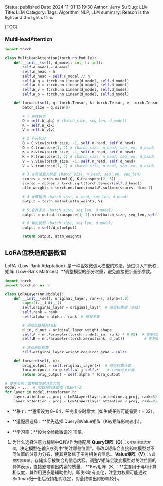 Status: published
Date: 2024-11-01 13:19:30
Author: Jerry Su
Slug: LLM
Title: LLM
Category: 
Tags: Algorithm, NLP, LLM
summary: Reason is the light and the light of life.

[TOC]

### MultiHeadAttention

```python
import torch

class MultiHeadAttention(torch.nn.Module):
    def __init__(self, d_model: int, h: int):
        self.d_model = d_model
        self.n_head = h
        self.d_head = self.d_model // h
        self.W_q = torch.nn.Linear(d_model, self.d_model)
        self.W_k = torch.nn.Linear(d_model, self.d_model)
        self.W_v = torch.nn.Linear(d_model, self.d_model)
        self.W_o = torch.nn.Linear(d_model, self.d_model)

    def forward(self, q: torch.Tensor, k: torch.Tensor, v: torch.Tensor):
        batch_size = q.size(0)

        # 1.线性投影
        Q = self.W_q(q) # (batch_size, seq_len, d_model)
        K = self.W_k(k)
        V = self.W_v(v)

        # 2.多头切分
        Q = Q.view(batch_size, -1, self.n_head, self.d_head)
        Q = Q.transpose(1, 2) # (batch_size, n_head, seq_len, d_head)
        K = K.view(batch_size, -1, self.n_head, self.d_head)
        K = K.transpose(1, 2) # (batch_size, n_head, seq_len, d_head)
        V = V.view(batch_size, -1, self.n_head, self.d_head)
        V = V.transpose(1, 2) # (batch_size, n_head, seq_len, d_head)

        # 3.计算注意力权重 (batch_size, n_head, seq_len, seq_len)
        scores = torch.matmul(Q, K.transpose(2, 3))
        scores = scores / torch.sqrt(torch.tensor(self.d_head)) 
        attn_weights = torch.nn.functional.F.softmax(scores, dim=-1)

        # 4.计算输出 (batch_size, n_head, seq_len, d_head)
        output = torch.matmul(attn_weihts, V)

        # 5.合并多头 (batch_size, seq_len, d_model)
        output = output.transpose(1, 2).view(batch_size, seq_len, self.d_model)

        # 6.输出投影 (batch_size, seq_len, d_model)
        output = self.W_o(output)

        return output, attn_weights
```

## LoRA低秩适配器微调

LoRA（Low-Rank Adaptation）是一种高效微调大模型的方法，通过引入**低秩矩阵（Low-Rank Matrices）**调整模型的部分权重，避免直接更新全部参数。

```python
import torch
import torch.nn as nn

class LoRALayer(nn.Module):
    def __init__(self, original_layer, rank=8, alpha=1.0):
        super().__init__()
        self.original_layer = original_layer  # 原始权重层（冻结）
        self.rank = rank
        self.alpha = alpha / rank  # 缩放系数

        # 添加低秩矩阵A和B
        d_in, d_out = original_layer.weight.shape
        self.A = nn.Parameter(torch.randn(d_in, rank) * 0.02)  # 高斯初始化
        self.B = nn.Parameter(torch.zeros(rank, d_out))         # 零初始化

        # 冻结原始权重
        self.original_layer.weight.requires_grad = False

    def forward(self, x):
        orig_output = self.original_layer(x)  # 原始权重计算
        lora_output = (x @ self.A) @ self.B    # LoRA分支计算
        return orig_output + self.alpha * lora_output

# 使用示例：替换模型的注意力层
model = ...  # 加载预训练模型（如GPT-2）
for layer in model.transformer.h:
    layer.attention.q_proj = LoRALayer(layer.attention.q_proj, rank=8)
    layer.attention.v_proj = LoRALayer(layer.attention.v_proj, rank=8)
```
- **秩 r：**通常设为 8~64，任务复杂时增大（如生成任务可能需要 r = 32）。

- **适配层选择：**优先选择 Query和Value矩阵（Key矩阵影响较小）。

- **学习率：**设为全参数微调的 10倍。

1. 为什么选择注意力机制中Q和V作为适配层
**Query矩阵（Q）：**`Q控制注意力方向`。决定模型在输入序列中“关注哪些位置”。修改Q矩阵会直接影响模型对不同位置的注意力分布，使其更聚焦于任务相关的信息。
**Value矩阵（V）：**`V调整内容表示`。存储实际被聚合的信息内容。调整V矩阵会改变模型对关注位置的具体表示，直接影响输出内容的质量。
**Key矩阵（K）：**主要用于与Q计算相似度，其作用更多是辅助性的。即使K略有变化，注意力权重可能通过Softmax归一化后保持相对稳定，对最终输出的影响较小。